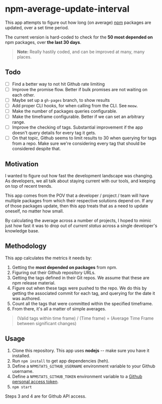 npm-average-update-interval
===========================

This app attempts to figure out how long (on average) [npm](https://npmjs.org) packages are
updated, over a set time period.

The current version is hard-coded to check for the **50 most depended on**
npm packages, over **the last 30 days**.

> **Note:** Really hastily coded, and can be improved at many, many places.

## Todo

- [ ] Find a better way to not hit Github rate limiting
- [ ] Improve the promise flow. Better if bulk promises are not waiting on each other.
- [ ] Maybe set up a `gh-pages` branch, to show results
- [ ] Add proper CLI hooks, for when calling from the CLI. See `meow`.
- [ ] Make the number of packages queries configurable.
- [ ] Make the timeframe configurable. Better if we can set an arbitrary range.
- [ ] Improve the checking of tags. Substantial improvement if the app doesn't query details for every tag it gets.
- [ ] On that topic, Github seems to limit results to 30 when querying for tags from a repo. Make sure we're considering every tag that should be considered despite that.

## Motivation

I wanted to figure out how fast the development landscape was changing.
As developers, we all talk about staying current with our tools, and keeping
on top of recent trends.

This app comes from the POV that a developer / project / team will have multiple
packages from which their respective solutions depend on. If any of those packages
update, then this app treats that as a need to update oneself, no matter how small.

By calculating the average across a number of projects, I hoped to mimic just how
fast it was to drop out of *current status* across a single developer's knowledge base.

## Methodology

This app calculates the metrics it needs by:

1. Getting the **most depended on packages** from npm.
2. Figuring out their Github repository URLs.
3. Getting the tags defined in their Git repos. We assume that these are npm release material.
4. Figure out when these tags were pushed to the repo. We do this by getting the associated commit for each tag, and querying for the date it was authored.
5. Count all the tags that were committed within the specified timeframe.
6. From there, it's all a matter of simple averages.

> (Valid tags within time frame) / (Time frame) = (Average Time Frame between significant changes)

## Usage

1. Clone this repository. This app uses **nodejs** -- make sure you have it installed.
2. Run `npm install` to get app dependencies (heh).
3. Define a `NPMSTATS_GITHUB_USERNAME` environment variable to your Github username.
4. Define a `NPMSTATS_GITHUB_TOKEN` environment variable to a [Github personal access token](https://github.com/settings/tokens).
5. `npm start`

Steps 3 and 4 are for Github API access.